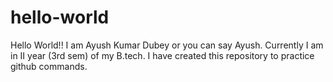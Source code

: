 # hello-world

Hello World!! I am Ayush Kumar Dubey or you can say Ayush.
Currently I am in II year (3rd sem) of my B.tech.
I have created this repository to practice github commands.

